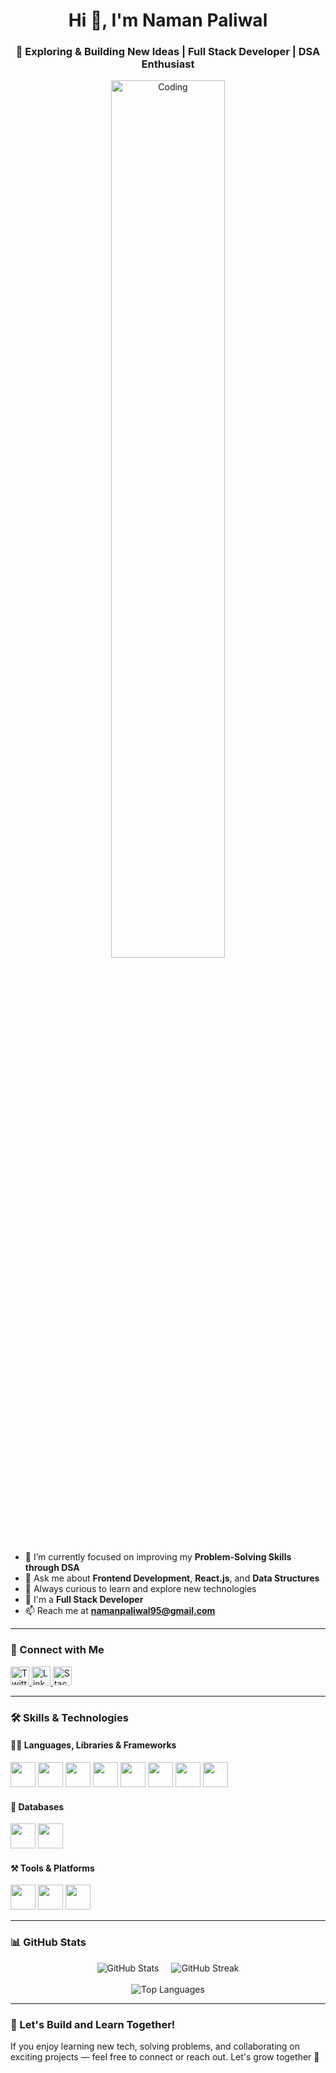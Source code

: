 <h1 align="center">Hi 👋, I'm Naman Paliwal</h1>
<h3 align="center">🚀 Exploring & Building New Ideas | Full Stack Developer | DSA Enthusiast</h3>

<p align="center">
  <img src="https://user-images.githubusercontent.com/74038190/225813708-98b745f2-7d22-48cf-9150-083f1b00d6c9.gif" alt="Coding" width="60%" />
</p>

- 🌱 I’m currently focused on improving my **Problem-Solving Skills through DSA**  
- 💬 Ask me about **Frontend Development**, **React.js**, and **Data Structures**  
- 🧠 Always curious to learn and explore new technologies  
- 💼 I'm a **Full Stack Developer**  
- 📫 Reach me at **namanpaliwal95@gmail.com**

---

### 🤝 Connect with Me

<p align="left">
  <a href="https://twitter.com/namanpaliwal95" target="_blank">
    <img src="https://cdn.jsdelivr.net/gh/devicons/devicon/icons/twitter/twitter-original.svg" alt="Twitter" width="30" height="30"/>
  </a>
  <a href="https://www.linkedin.com/in/namanpaliwal" target="_blank">
    <img src="https://cdn.jsdelivr.net/gh/devicons/devicon/icons/linkedin/linkedin-original.svg" alt="LinkedIn" width="30" height="30"/>
  </a>
  <a href="https://stackoverflow.com/users/23825945/naman-paliwal" target="_blank">
    <img src="https://cdn.jsdelivr.net/gh/devicons/devicon/icons/stackoverflow/stackoverflow-original.svg" alt="Stack Overflow" width="30" height="30"/>
  </a>
</p>

---

### 🛠️ Skills & Technologies

#### 👨‍💻 Languages, Libraries & Frameworks
<p>
  <img src="https://cdn.jsdelivr.net/gh/devicons/devicon/icons/cplusplus/cplusplus-original.svg" width="40" height="40"/>
  <img src="https://cdn.jsdelivr.net/gh/devicons/devicon/icons/javascript/javascript-original.svg" width="40" height="40"/>
  <img src="https://cdn.jsdelivr.net/gh/devicons/devicon/icons/html5/html5-original.svg" width="40" height="40"/>
  <img src="https://cdn.jsdelivr.net/gh/devicons/devicon/icons/css3/css3-original.svg" width="40" height="40"/>
  <img src="https://cdn.jsdelivr.net/gh/devicons/devicon/icons/react/react-original.svg" width="40" height="40"/>
  <img src="https://cdn.jsdelivr.net/gh/devicons/devicon/icons/redux/redux-original.svg" width="40" height="40"/>
  <img src="https://cdn.jsdelivr.net/gh/devicons/devicon/icons/nodejs/nodejs-original.svg" width="40" height="40"/>
  <img src="https://cdn.jsdelivr.net/gh/devicons/devicon/icons/express/express-original.svg" width="40" height="40"/>
</p>

#### 🧩 Databases
<p>
  <img src="https://cdn.jsdelivr.net/gh/devicons/devicon/icons/mongodb/mongodb-original.svg" width="40" height="40"/>
  <img src="https://cdn.jsdelivr.net/gh/devicons/devicon/icons/mysql/mysql-original.svg" width="40" height="40"/>
</p>

#### ⚒️ Tools & Platforms
<p>
  <img src="https://cdn.jsdelivr.net/gh/devicons/devicon/icons/git/git-original.svg" width="40" height="40"/>
  <img src="https://cdn.jsdelivr.net/gh/devicons/devicon/icons/github/github-original.svg" width="40" height="40"/>
  <img src="https://cdn.jsdelivr.net/gh/devicons/devicon/icons/vscode/vscode-original.svg" width="40" height="40"/>
</p>

---

### 📊 GitHub Stats


<!-- GitHub Stats + Streak Side by Side -->
<div align="center" style="display: flex; justify-content: center; gap: 20px; flex-wrap: wrap;">
  <img src="https://github-readme-stats.vercel.app/api?username=namangit32&show_icons=true&locale=en&theme=default" alt="GitHub Stats" />
  <img src="https://github-readme-streak-stats.herokuapp.com?user=namangit32&theme=default" alt="GitHub Streak" />
</div>

<br/>

<!-- Top Languages Centered Below -->
<div align="center">
  <img src="https://github-readme-stats.vercel.app/api/top-langs/?username=namangit32&layout=compact&theme=default" alt="Top Languages" />
</div>

---

### 🚀 Let's Build and Learn Together!

If you enjoy learning new tech, solving problems, and collaborating on exciting projects — feel free to connect or reach out. Let's grow together 🚀
